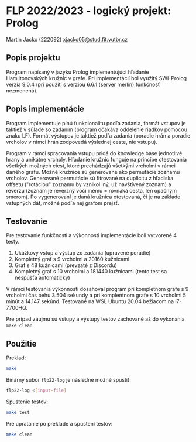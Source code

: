 # FLP 2022/2023 - logický projekt: Prolog

Martin Jacko (222092) <xjacko05@stud.fit.vutbr.cz>

## Popis projektu

Program napísaný v jazyku Prolog implementujúci hľadanie Hamiltonovských kružníc v grafe. Pri implementácií bol využitý SWI-Prolog verzia 9.0.4 (pri použití s verziou 6.6.1 (server merlin) funkčnosť nezmenená).

## Popis implementácie

Program implementuje plnú funkcionalitu podľa zadania, formát vstupov je taktiež v súlade so zadaním (program očakáva oddelenie riadkov pomocou znaku LF). Formát výstupov je taktiež podľa zadania (poradie hrán a poradie vrcholov v rámci hrán zodpovedá výslednej ceste, nie vstupu).

Program v rámci spracovania vstupu pridá do knowledge base jednotlivé hrany a unikátne vrcholy. Hľadanie kružníc funguje na princípe otestovania všetkých možných ciest, ktoré prechádzajú všetkými vrcholmi v rámci daného grafu. Možné kružnice sú generované ako permutácie zoznamu vrcholov. Generované permutácie sú fitrované na duplicitu z hľadiska offsetu ("rotáciou" zoznamu by vznikol iný, už navštívený zoznam) a reverzu (zoznam je reverzný voči inému = rovnaká cesta, len opačným smerom). Po vygenerovaní je daná kružnica otestovaná, či je na základe vstupných dát, možné podľa nej grafom prejsť.

## Testovanie

Pre testovanie funkčnosti a výkonnosti implementácie boli vytvorené 4 testy.

1. Ukážkový vstup a výstup zo zadania (upravené poradie)
2. Kompletný graf s 9 vrcholmi a 20160 kužnicami
3. Graf s 48 kužnicami (prevzaté z Discordu)
4. Kompletný graf s 10 vrcholmi a 181440 kužnicami (tento test sa nespúšťa automaticky)

V rámci testovania výkonnosti dosahoval program pri kompletnom grafe s 9 vrcholmi čas behu 3.504 sekundy a pri komplentnom grafe s 10 vrcholmi 5 minút a 14.147 sekúnd. Testované na WSL Ubuntu 20.04 bežiacom na i7-7700HQ.

Pre prípad záujmu sú vstupy a výstupy testov zachované až do vykonania ```make clean```.

## Použitie

Preklad:
```bash
make
```

Binárny súbor `flp22-log` je následne možné spustiť:
```bash
flp22-log <[input-file]
```

Spustenie testov:
```bash
make test
```

Pre upratanie po preklade a spustení testov:
```bash
make clean
```